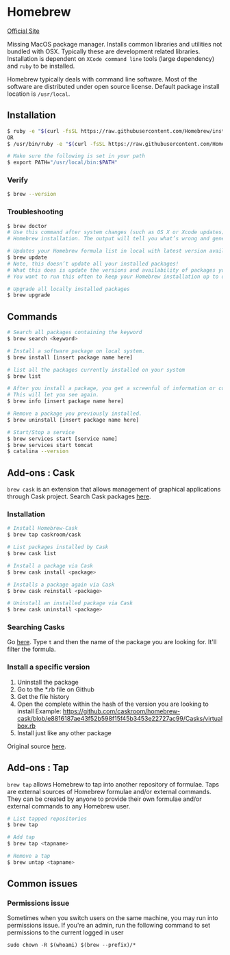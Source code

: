 # Homebrew

[Official Site](https://brew.sh/)

Missing MacOS package manager. Installs common libraries and utilities not bundled with OSX. Typically these are development related libraries. Installation is dependent on `XCode command line` tools \(large dependency\) and `ruby` to be installed.

Homebrew typically deals with command line software. Most of the software are distributed under open source license. Default package install location is `/usr/local`.

## Installation

```sh
$ ruby -e "$(curl -fsSL https://raw.githubusercontent.com/Homebrew/install/master/install)"
OR
$ /usr/bin/ruby -e "$(curl -fsSL https://raw.githubusercontent.com/Homebrew/install/master/install)"

# Make sure the following is set in your path
$ export PATH="/usr/local/bin:$PATH"
```

### Verify

```sh
$ brew --version
```

### Troubleshooting

```sh
$ brew doctor
# Use this command after system changes (such as OS X or Xcode updates) or if you think you need to troubleshoot your
# Homebrew installation. The output will tell you what’s wrong and generally how to fix it.

# Updates your Homebrew formula list in local with latest version available
$ brew update
# Note, this doesn’t update all your installed packages!
# What this does is update the versions and availability of packages you could install.
# You want to run this often to keep your Homebrew installation up to date with the latest available software.

# Upgrade all locally installed packages
$ brew upgrade
```

## Commands

```sh
# Search all packages containing the keyword
$ brew search <keyword>

# Install a software package on local system.
$ brew install [insert package name here]

# list all the packages currently installed on your system
$ brew list

# After you install a package, you get a screenful of information or configuration steps.
# This will let you see again.
$ brew info [insert package name here]

# Remove a package you previously installed.
$ brew uninstall [insert package name here]

# Start/Stop a service
$ brew services start [service name]
$ brew services start tomcat
$ catalina --version
```

## Add-ons : Cask

`brew cask` is an extension that allows management of graphical applications through Cask project. Search Cask packages [here](https://caskroom.github.io/search).

### Installation

```sh
# Install Homebrew-Cask
$ brew tap caskroom/cask

# List packages installed by Cask
$ brew cask list

# Install a package via Cask
$ brew cask install <package>

# Installs a package again via Cask
$ brew cask reinstall <package>

# Uninstall an installed package via Cask
$ brew cask uninstall <package>
```

### Searching Casks

Go [here](https://github.com/caskroom/homebrew-cask/tree/master/Casks).
Type `t` and then the name of the package you are looking for. It'll filter the formula.

### Install a specific version

1. Uninstall the package
2. Go to the *.rb file on Github
3. Get the file history
4. Open the complete within the hash of the version you are looking to install
    Example: https://github.com/caskroom/homebrew-cask/blob/e8816187ae43f52b598f15f45b3453e22727ac99/Casks/virtualbox.rb
5. Install just like any other package

Original source [here](https://www.jverdeyen.be/mac/downgrade-brew-cask-application/).

## Add-ons : Tap

`brew tap` allows Homebrew to tap into another repository of formulae. Taps are external sources of Homebrew formulae and/or external commands. They can be created by anyone to provide their own formulae and/or external commands to any Homebrew user.

```sh
# List tapped repositories
$ brew tap

# Add tap
$ brew tap <tapname>

# Remove a tap
$ brew untap <tapname>
```

## Common issues

### Permissions issue

Sometimes when you switch users on the same machine, you may run into permissions issue. If you're an admin, run the following command to set permissions to the current logged in user

```
sudo chown -R $(whoami) $(brew --prefix)/*
```
